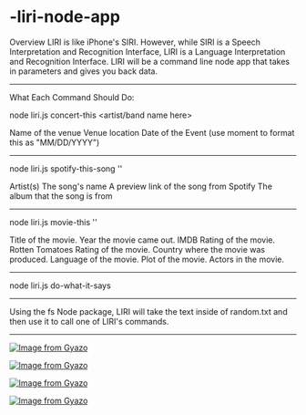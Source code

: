 # -liri-node-app

Overview
LIRI is like iPhone's SIRI. However, while SIRI is a Speech Interpretation and Recognition Interface, LIRI is a Language Interpretation and Recognition Interface. LIRI will be a command line node app that takes in parameters and gives you back data.

---------------------------------------------------------------------

What Each Command Should Do:


node liri.js concert-this <artist/band name here>

Name of the venue
Venue location
Date of the Event (use moment to format this as "MM/DD/YYYY")

---------------------------------------------------------------------
node liri.js spotify-this-song '<song name here>'

Artist(s)
The song's name
A preview link of the song from Spotify
The album that the song is from

---------------------------------------------------------------------
node liri.js movie-this '<movie name here>'

Title of the movie.
Year the movie came out.
IMDB Rating of the movie.
Rotten Tomatoes Rating of the movie.
Country where the movie was produced.
Language of the movie.
Plot of the movie.
Actors in the movie.

----------------------------------------------------------------------

node liri.js do-what-it-says

----------------------------------------------------------------------


Using the fs Node package, LIRI will take the text inside of random.txt 
and then use it to call one of LIRI's commands.



-----------------------------------------------------------------------


[![Image from Gyazo](https://i.gyazo.com/f6c16633a88bba3e8fe499ea90a4533d.png)](https://gyazo.com/f6c16633a88bba3e8fe499ea90a4533d)

[![Image from Gyazo](https://i.gyazo.com/58615aeb0f715d50c1408e71b28c6e65.png)](https://gyazo.com/58615aeb0f715d50c1408e71b28c6e65)

[![Image from Gyazo](https://i.gyazo.com/6e73449deab54d70728623640e5c2d08.png)](https://gyazo.com/6e73449deab54d70728623640e5c2d08)

[![Image from Gyazo](https://i.gyazo.com/f9fae64cf99839844433e6e37ddb809b.png)](https://gyazo.com/f9fae64cf99839844433e6e37ddb809b)

